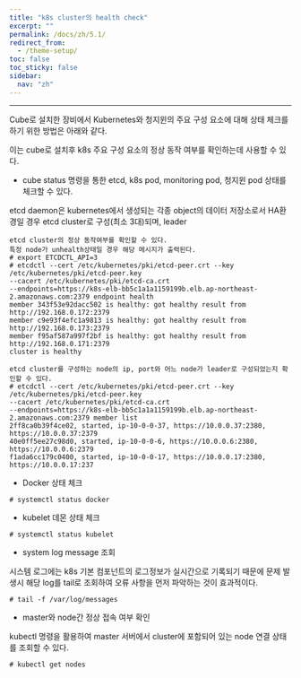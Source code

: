 ```yaml
---
title: "k8s cluster의 health check"
excerpt: ""
permalink: /docs/zh/5.1/
redirect_from:
  - /theme-setup/
toc: false
toc_sticky: false
sidebar:
  nav: "zh"
---
```


---
Cube로 설치한 장비에서 Kubernetes와 청지윈의 주요 구성 요소에 대해 상태 체크를 하기 위한 방법은 아래와 같다.

이는 cube로 설치후 k8s 주요 구성 요소의 정상 동작 여부를 확인하는데 사용할 수 있다.



* cube status 명령을 통한 etcd, k8s pod, monitoring pod, 청지윈 pod 상태를 체크할 수 있다.

etcd daemon은 kubernetes에서 생성되는 각종 object의 데이터 저장소로서 HA환경일 경우 etcd cluster로 구성(최소 3대)되며, leader

```
etcd cluster의 정상 동작여부를 확인할 수 있다.
특정 node가 unhealth상태일 경우 해당 메시지가 출력된다.
# export ETCDCTL_API=3
# etcdctl --cert /etc/kubernetes/pki/etcd-peer.crt --key /etc/kubernetes/pki/etcd-peer.key
--cacert /etc/kubernetes/pki/etcd-ca.crt
--endpoints=https://k8s-elb-bb5c1a1a1159199b.elb.ap-northeast-2.amazonaws.com:2379 endpoint health
member 343f53e92dacc502 is healthy: got healthy result from http://192.168.0.172:2379
member c9e93f4efc1a9813 is healthy: got healthy result from http://192.168.0.173:2379
member f95af587a997f2bf is healthy: got healthy result from http://192.168.0.171:2379
cluster is healthy

etcd cluster를 구성하는 node의 ip, port와 어느 node가 leader로 구성되었는지 확인할 수 있다.
# etcdctl --cert /etc/kubernetes/pki/etcd-peer.crt --key /etc/kubernetes/pki/etcd-peer.key
--cacert /etc/kubernetes/pki/etcd-ca.crt
--endpoints=https://k8s-elb-bb5c1a1a1159199b.elb.ap-northeast-2.amazonaws.com:2379 member list
2ff8ca0b39f4ce02, started, ip-10-0-0-37, https://10.0.0.37:2380, https://10.0.0.37:2379
40e0ff5ee27c98d0, started, ip-10-0-0-6, https://10.0.0.6:2380, https://10.0.0.6:2379
f1ada6cc179c0400, started, ip-10-0-0-17, https://10.0.0.17:2380, https://10.0.0.17:237
```

* Docker 상태 체크

```
# systemctl status docker
```

* kubelet 데몬 상태 체크

```
# systemctl status kubelet
```

* system log message 조회

시스템 로그에는 k8s 기본 컴포넌트의 로그정보가 실시간으로 기록되기 때문에 문제 발생시 해당 log를 tail로 조회하여 오류 사항을 먼저 파악하는 것이 효과적이다.

```
# tail -f /var/log/messages
```

* master와 node간 정상 접속 여부 확인

kubectl 명령을 활용하여 master 서버에서 cluster에 포함되어 있는 node 연결 상태를 조회할 수 있다.

```
# kubectl get nodes
```
